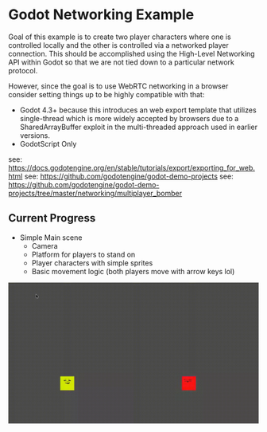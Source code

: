 # Godot Networking Example

Goal of this example is to create two player characters where one is controlled locally and the other is controlled via a networked player connection. This should be accomplished using the High-Level Networking API within Godot so that we are not tied down to a particular network protocol.

However, since the goal is to use WebRTC networking in a browser consider setting things up to be highly compatible with that:
- Godot 4.3+ because this introduces an web export template that utilizes single-thread which is more widely accepted by browsers due to a SharedArrayBuffer exploit in the multi-threaded approach used in earlier versions.
- GodotScript Only

see: https://docs.godotengine.org/en/stable/tutorials/export/exporting_for_web.html
see: https://github.com/godotengine/godot-demo-projects
see: https://github.com/godotengine/godot-demo-projects/tree/master/networking/multiplayer_bomber


## Current Progress

- Simple Main scene
    - Camera
    - Platform for players to stand on
    - Player characters with simple sprites
    - Basic movement logic (both players move with arrow keys lol)

![recording](Screencast_20250321_155356.gif)
